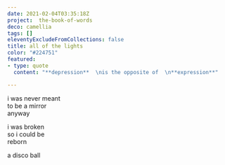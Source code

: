 ```yaml
---
date: 2021-02-04T03:35:18Z
project:  the-book-of-words
deco: camellia
tags: []
eleventyExcludeFromCollections: false
title: all of the lights
color: "#224751"
featured:
- type: quote
  content: "**depression**  \nis the opposite of  \n**expression**"

---
```

i was never meant  
to be a mirror  
anyway

i was broken  
so i could be  
reborn

a disco ball
